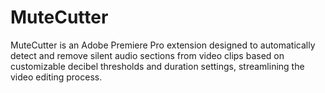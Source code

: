 # MuteCutter
MuteCutter is an Adobe Premiere Pro extension designed to automatically detect and remove silent audio sections from video clips based on customizable decibel thresholds and duration settings, streamlining the video editing process.
